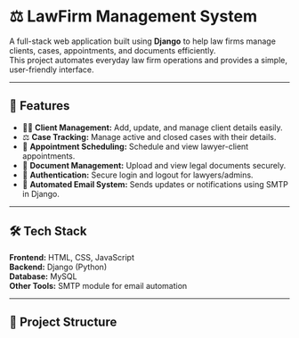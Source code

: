 # ⚖️ LawFirm Management System

A full-stack web application built using **Django** to help law firms manage clients, cases, appointments, and documents efficiently.  
This project automates everyday law firm operations and provides a simple, user-friendly interface.

---

## 🚀 Features

- 👩‍💼 **Client Management:** Add, update, and manage client details easily.  
- ⚖️ **Case Tracking:** Manage active and closed cases with their details.  
- 📅 **Appointment Scheduling:** Schedule and view lawyer-client appointments.  
- 📂 **Document Management:** Upload and view legal documents securely.  
- 🔐 **Authentication:** Secure login and logout for lawyers/admins.  
- 💬 **Automated Email System:** Sends updates or notifications using SMTP in Django.  

---

## 🛠️ Tech Stack

**Frontend:** HTML, CSS, JavaScript  
**Backend:** Django (Python)  
**Database:** MySQL  
**Other Tools:** SMTP module for email automation  

---

## 📁 Project Structure

